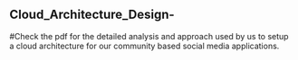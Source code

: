 ## Cloud_Architecture_Design-
#Check the pdf for the detailed analysis and approach used by us to setup a cloud architecture for our community based social media applications.
